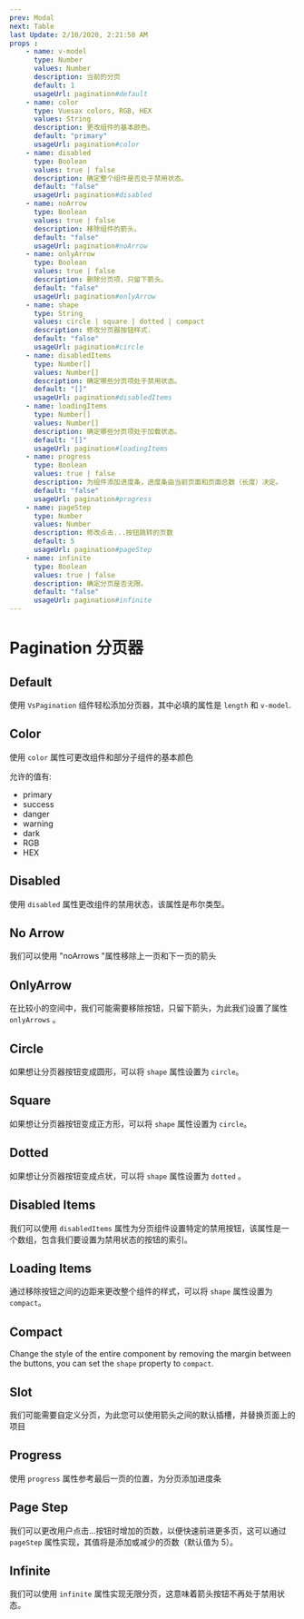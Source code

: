 ```yaml
---
prev: Modal
next: Table
last Update: 2/10/2020, 2:21:50 AM
props : 
    - name: v-model
      type: Number
      values: Number
      description: 当前的分页
      default: 1
      usageUrl: pagination#default
    - name: color
      type: Vuesax colors, RGB, HEX
      values: String
      description: 更改组件的基本颜色。
      default: "primary"
      usageUrl: pagination#color
    - name: disabled
      type: Boolean
      values: true | false
      description: 确定整个组件是否处于禁用状态。
      default: "false"
      usageUrl: pagination#disabled
    - name: noArrow
      type: Boolean
      values: true | false
      description: 移除组件的箭头。
      default: "false"
      usageUrl: pagination#noArrow
    - name: onlyArrow
      type: Boolean
      values: true | false
      description: 删除分页项，只留下箭头。
      default: "false"
      usageUrl: pagination#onlyArrow
    - name: shape
      type: String
      values: circle | square | dotted | compact
      description: 修改分页器按钮样式.
      default: "false"
      usageUrl: pagination#circle
    - name: disabledItems	
      type: Number[]
      values: Number[]
      description: 确定哪些分页项处于禁用状态。	
      default: "[]"
      usageUrl: pagination#disabledItems
    - name: loadingItems	
      type: Number[]
      values: Number[]
      description: 确定哪些分页项处于加载状态。
      default: "[]"
      usageUrl: pagination#loadingItems
    - name: progress	
      type: Boolean
      values: true | false
      description: 为组件添加进度条，进度条由当前页面和页面总数（长度）决定。
      default: "false"
      usageUrl: pagination#progress
    - name: pageStep	
      type: Number
      values: Number
      description: 修改点击...按钮跳转的页数
      default: 5
      usageUrl: pagination#pageStep
    - name: infinite	
      type: Boolean
      values: true | false
      description: 确定分页是否无限。
      default: "false"
      usageUrl: pagination#infinite
---
```


# Pagination 分页器

<card>

## Default

使用 `VsPagination` 组件轻松添加分页器，其中必填的属性是 `length` 和 `v-model`.

</card>

<card subtitle="Color">

## Color

使用 `color` 属性可更改组件和部分子组件的基本颜色

允许的值有:

- primary
- success
- danger
- warning
- dark
- RGB
- HEX

</card>

<card subtitle="Disabled">

## Disabled

使用 `disabled` 属性更改组件的禁用状态，该属性是布尔类型。

</card>

<card subtitle="NoArrow">

## No Arrow

我们可以使用 "noArrows "属性移除上一页和下一页的箭头

</card>

<card subtitle="OnlyArrow">

## OnlyArrow

在比较小的空间中，我们可能需要移除按钮，只留下箭头，为此我们设置了属性 `onlyArrows` 。

</card>

<card subtitle="Circle">

## Circle

如果想让分页器按钮变成圆形，可以将 `shape` 属性设置为 `circle`。

</card>

<card subtitle="Square">

## Square

如果想让分页器按钮变成正方形，可以将 `shape` 属性设置为 `circle`。

</card>

<card subtitle="Dotted">

## Dotted

如果想让分页器按钮变成点状，可以将 `shape` 属性设置为 `dotted` 。

</card>

<card subtitle="DisabledItems">

## Disabled Items

我们可以使用 `disabledItems` 属性为分页组件设置特定的禁用按钮，该属性是一个数组，包含我们要设置为禁用状态的按钮的索引。

</card>

<card subtitle="LoadingItems">

## Loading Items

通过移除按钮之间的边距来更改整个组件的样式，可以将 `shape` 属性设置为 `compact`。

</card>

<card subtitle="Compact">

## Compact

Change the style of the entire component by removing the margin between the buttons, you can set the `shape` property to `compact`.

</card>

<card subtitle="Slot">

## Slot

我们可能需要自定义分页，为此您可以使用箭头之间的默认插槽，并替换页面上的项目

</card>

<card subtitle="Progress">

## Progress

使用 `progress` 属性参考最后一页的位置，为分页添加进度条

</card>

<card subtitle="PageStep">

## Page Step

我们可以更改用户点击...按钮时增加的页数，以便快速前进更多页，这可以通过 `pageStep` 属性实现，其值将是添加或减少的页数（默认值为 5）。

</card>

<card subtitle="Infinite">

## Infinite

我们可以使用 `infinite` 属性实现无限分页，这意味着箭头按钮不再处于禁用状态。

</card>

<script setup>
import Api from "../../../../theme/global-components/template/API.tsx"
</script>

<Api></Api>